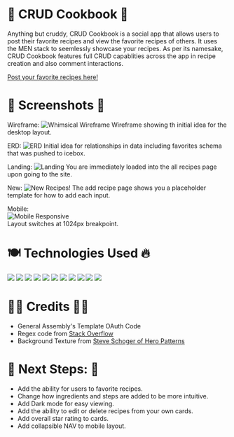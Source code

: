 # 🍗 CRUD Cookbook 🍱
Anything but cruddy, CRUD Cookbook is a social app that allows users to post their favorite recipes and view the favorite recipes of others. It uses the MEN stack to seemlessly showcase your recipes. As per its namesake, CRUD Cookbook features full CRUD capablities across the app in recipe creation and also comment interactions.

[Post your favorite recipes here!](https://crud-cookbook.herokuapp.com/)

# 🍔 Screenshots 🍟
Wireframe:
![Whimsical Wireframe](https://i.imgur.com/6OPSM0v.png)
Wireframe showing th initial idea for the desktop layout.  

ERD:
![ERD](https://i.imgur.com/JQmQOaP.png)
Initial idea for relationships in data including favorites schema that was pushed to icebox.

Landing:
![Landing](https://i.imgur.com/5Ak6BEa.png)
You are immediately loaded into the all recipes page upon going to the site.

New:
![New Recipes!](https://i.imgur.com/AhRS9hx.png)
The add recipe page shows you a placeholder template for how to add each input.

Mobile:<br>
![Mobile Responsive](https://i.imgur.com/AlFE1sN.png)<br>
Layout switches at 1024px breakpoint.


# 🍽 Technologies Used 🔥
<img src="https://img.shields.io/badge/HTML5-E34F26?style=flat&logo=html5&logoColor=white">
<img src="https://img.shields.io/badge/CSS3-1572B6?style=flat&logo=css3&logoColor=white">
<img src="https://img.shields.io/badge/JavaScript-F7DF1E?style=flat&logo=javascript&logoColor=black">
<img src="https://img.shields.io/badge/Bootstrap-563D7C?style=flat&logo=bootstrap&logoColor=white">
<img src="https://img.shields.io/badge/MongoDB-4EA94B?style=flat&logo=mongodb&logoColor=white">
<img src="https://img.shields.io/badge/Express.js-404D59?style=flat&logo=express&logoColor=white">
<img src="https://img.shields.io/badge/Node.js-43853D?style=flat&logo=node.js&logoColor=white">
<img src="https://img.shields.io/badge/Heroku-430098?style=flat&logo=heroku&logoColor=white">
<img src="https://img.shields.io/badge/-%3C%25EJS%25%3E-FFFFFF">
<img src="https://img.shields.io/badge/-Passport-000000?style=flat&logo=passport">
<img src="https://img.shields.io/badge/Mongoose-880000?style=flat">

# 👩‍🍳 Credits 👨‍🍳
* General Assembly's Template OAuth Code
* Regex code from [Stack Overflow](https://stackoverflow.com/questions/40687546/html-input-require-url-to-end-in-specific-filetype)
* Background Texture from [Steve Schoger of Hero Patterns](https://heropatterns.com/)


# 🦐 Next Steps: 🍤
* Add the ability for users to favorite recipes.
* Change how ingredients and steps are added to be more intuitive.
* Add Dark mode for easy viewing.
* Add the ability to edit or delete recipes from your own cards.
* Add overall star rating to cards.
* Add collapsible NAV to mobile layout.